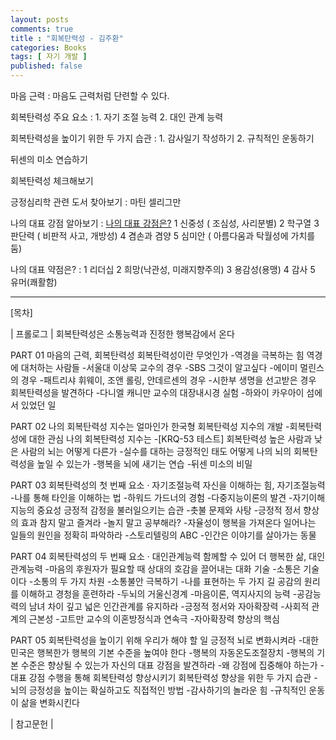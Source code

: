 ```yaml
---
layout: posts
comments: true
title : "회복탄력성 - 김주환"
categories: Books
tags: [ 자기 개발 ]
published: false
---
```


마음 근력
 : 마음도 근력처럼 단련할 수 있다.

회복탄력성 주요 요소
 : 1. 자기 조절 능력
   2. 대인 관계 능력

회복탄력성을 높이기 위한 두 가지 습관
 : 1. 감사일기 작성하기
   2. 규칙적인 운동하기

뒤센의 미소 연습하기

회복탄력성 체크해보기

긍정심리학 관련 도서 찾아보기
 : 마틴 셀리그만

나의 대표 강점 알아보기
 : [나의 대표 강점은?](https://m.blog.naver.com/soyui23/222677300732)
   1 신중성 ( 조심성, 사리분별)
   2 학구열
   3 판단력 ( 비판적 사고, 개방성)
   4 겸손과 겸양
   5 심미안 ( 아름다움과 탁월성에 가치를 둠)

나의 대표 약점은?
 : 1 리더십
   2 희망(낙관성, 미래지향주의)
   3 용감성(용맹)
   4 감사
   5 유머(쾌활함)

---

[목차]

| 프롤로그 | 회복탄력성은 소통능력과 진정한 행복감에서 온다

PART 01 마음의 근력, 회복탄력성
회복탄력성이란 무엇인가
-역경을 극복하는 힘
역경에 대처하는 사람들
-서울대 이상묵 교수의 경우
-SBS 그것이 알고싶다
-에이미 멀린스의 경우
-패트리샤 휘웨이, 조앤 롤링, 안데르센의 경우
-시한부 생명을 선고받은 경우
회복탄력성을 발견하다
-다니엘 캐니만 교수의 대장내시경 실험
-하와이 카우아이 섬에서 있었던 일

PART 02 나의 회복탄력성 지수는 얼마인가
한국형 회복탄력성 지수의 개발
-회복탄력성에 대한 관심
나의 회복탄력성 지수는
-[KRQ-53 테스트]
회복탄력성 높은 사람과 낮은 사람의 뇌는 어떻게 다른가
-실수를 대하는 긍정적인 태도
어떻게 나의 뇌의 회복탄력성을 높일 수 있는가
-행복을 뇌에 새기는 연습
-뒤센 미소의 비밀

PART 03 회복탄력성의 첫 번째 요소 · 자기조절능력
자신을 이해하는 힘, 자기조절능력
-나를 통해 타인을 이해하는 법
-하워드 가드너의 경험
-다중지능이론의 발견
-자기이해지능의 중요성
긍정적 감정을 불러일으키는 습관
-촛불 문제와 사탕
-긍정적 정서 향상의 효과
참지 말고 즐겨라
-놀지 말고 공부해라?
-자율성이 행복을 가져온다
일어나는 일들의 원인을 정확히 파악하라
-스토리텔링의 ABC
-인간은 이야기를 살아가는 동물

PART 04 회복탄력성의 두 번째 요소 · 대인관계능력
함께할 수 있어 더 행복한 삶, 대인관계능력
-마음의 후원자가 필요할 때
상대의 호감을 끌어내는 대화 기술
-소통은 기술이다
-소통의 두 가지 차원
-소통불안 극복하기
-나를 표현하는 두 가지 길
공감의 원리를 이해하고 경청을 훈련하라
-두뇌의 거울신경계
-마음이론, 역지사지의 능력
-공감능력의 남녀 차이
깊고 넓은 인간관계를 유지하라
-긍정적 정서와 자아확장력
-사회적 관계의 근본성
-고트만 교수의 이혼방정식과 연속극
-자아확장력 향상의 핵심

PART 05 회복탄력성을 높이기 위해 우리가 해야 할 일
긍정적 뇌로 변화시켜라
-대한민국은 행복한가
행복의 기본 수준을 높여야 한다
-행복의 자동온도조절장치
-행복의 기본 수준은 향상될 수 있는가
자신의 대표 강점을 발견하라
-왜 강점에 집중해야 하는가
-대표 강점 수행을 통해 회복탄력성 향상시키기
회복탄력성 향상을 위한 두 가지 습관
-뇌의 긍정성을 높이는 확실하고도 직접적인 방법
-감사하기의 놀라운 힘
-규칙적인 운동이 삶을 변화시킨다

| 참고문헌 |
